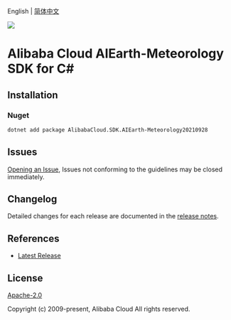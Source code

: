 English | [简体中文](README-CN.md)

![](https://aliyunsdk-pages.alicdn.com/icons/AlibabaCloud.svg)

# Alibaba Cloud AIEarth-Meteorology SDK for C#

## Installation

### Nuget

```bash
dotnet add package AlibabaCloud.SDK.AIEarth-Meteorology20210928
```

## Issues

[Opening an Issue](https://github.com/aliyun/alibabacloud-csharp-sdk/issues/new), Issues not conforming to the guidelines may be closed immediately.

## Changelog

Detailed changes for each release are documented in the [release notes](./ChangeLog.md).

## References

* [Latest Release](https://github.com/aliyun/alibabacloud-csharp-sdk/)

## License

[Apache-2.0](http://www.apache.org/licenses/LICENSE-2.0)

Copyright (c) 2009-present, Alibaba Cloud All rights reserved.

